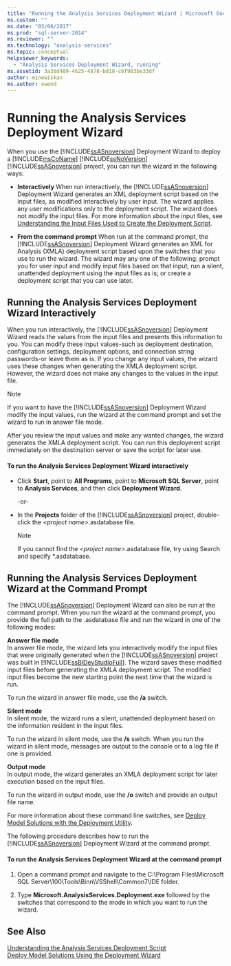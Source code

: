 ```yaml
---
title: "Running the Analysis Services Deployment Wizard | Microsoft Docs"
ms.custom: ""
ms.date: "03/06/2017"
ms.prod: "sql-server-2014"
ms.reviewer: ""
ms.technology: "analysis-services"
ms.topic: conceptual
helpviewer_keywords: 
  - "Analysis Services Deployment Wizard, running"
ms.assetid: 3a38d489-4625-4878-bd18-c6f903be33df
author: minewiskan
ms.author: owend
---
```

# Running the Analysis Services Deployment Wizard
  When you use the [!INCLUDE[ssASnoversion](../../includes/ssasnoversion-md.md)] Deployment Wizard to deploy a [!INCLUDE[msCoName](../../includes/msconame-md.md)] [!INCLUDE[ssNoVersion](../../includes/ssnoversion-md.md)] [!INCLUDE[ssASnoversion](../../includes/ssasnoversion-md.md)] project, you can run the wizard in the following ways:  
  
-   **Interactively** When run interactively, the [!INCLUDE[ssASnoversion](../../includes/ssasnoversion-md.md)] Deployment Wizard generates an XML deployment script based on the input files, as modified interactively by user input. The wizard applies any user modifications only to the deployment script. The wizard does not modify the input files. For more information about the input files, see [Understanding the Input Files Used to Create the Deployment Script](deployment-script-files-input-used-to-create-deployment-script.md).  
  
-   **From the command prompt** When run at the command prompt, the [!INCLUDE[ssASnoversion](../../includes/ssasnoversion-md.md)] Deployment Wizard generates an XML for Analysis (XMLA) deployment script based upon the switches that you use to run the wizard. The wizard may any one of the following: prompt you for user input and modify input files based on that input; run a silent, unattended deployment using the input files as is; or create a deployment script that you can use later.  
  
## Running the Analysis Services Deployment Wizard Interactively  
 When you run interactively, the [!INCLUDE[ssASnoversion](../../includes/ssasnoversion-md.md)] Deployment Wizard reads the values from the input files and presents this information to you. You can modify these input values-such as deployment destination, configuration settings, deployment options, and connection string passwords-or leave them as is. If you change any input values, the wizard uses these changes when generating the XMLA deployment script. However, the wizard does not make any changes to the values in the input file.  
  
> [!NOTE]  
>  If you want to have the [!INCLUDE[ssASnoversion](../../includes/ssasnoversion-md.md)] Deployment Wizard modify the input values, run the wizard at the command prompt and set the wizard to run in answer file mode.  
  
 After you review the input values and make any wanted changes, the wizard generates the XMLA deployment script. You can run this deployment script immediately on the destination server or save the script for later use.  
  
#### To run the Analysis Services Deployment Wizard interactively  
  
-   Click **Start**, point to **All Programs**, point to **Microsoft SQL Server**, point to **Analysis Services**, and then click **Deployment Wizard**.  
  
     -or-  
  
-   In the **Projects** folder of the [!INCLUDE[ssASnoversion](../../includes/ssasnoversion-md.md)] project, double-click the *\<project name>*.asdatabase file.  
  
    > [!NOTE]  
    >  If you cannot find the *\<project name>*.asdatabase file, try using Search and specify *.asdatabase.  
  
## Running the Analysis Services Deployment Wizard at the Command Prompt  
 The [!INCLUDE[ssASnoversion](../../includes/ssasnoversion-md.md)] Deployment Wizard can also be run at the command prompt. When you run the wizard at the command prompt, you provide the full path to the .asdatabase file and  run the wizard in one of the following modes:  
  
 **Answer file mode**  
 In answer file mode, the wizard lets you interactively modify the input files that were originally generated when the [!INCLUDE[ssASnoversion](../../includes/ssasnoversion-md.md)] project was built in [!INCLUDE[ssBIDevStudioFull](../../includes/ssbidevstudiofull-md.md)]. The wizard saves these modified input files before generating the XMLA deployment script. The modified input files become the new starting point the next time that the wizard is run.  
  
 To run the wizard in answer file mode, use the **/a** switch.  
  
 **Silent mode**  
 In silent mode, the wizard runs a silent, unattended deployment based on the information resident in the input files.  
  
 To run the wizard in silent mode, use the **/s** switch. When you run the wizard in silent mode, messages are output to the console or to a log file if one is provided.  
  
 **Output mode**  
 In output mode, the wizard generates an XMLA deployment script for later execution based on the input files.  
  
 To run the wizard in output mode, use the **/o** switch and provide an output file name.  
  
 For more information about these command line switches, see [Deploy Model Solutions with the Deployment Utility](deploy-model-solutions-with-the-deployment-utility.md).  
  
 The following procedure describes how to run the [!INCLUDE[ssASnoversion](../../includes/ssasnoversion-md.md)] Deployment Wizard at the command prompt.  
  
#### To run the Analysis Services Deployment Wizard at the command prompt  
  
1.  Open a command prompt and navigate to the C:\Program Files\Microsoft SQL Server\100\Tools\Binn\VSShell\Common7\IDE folder.  
  
2.  Type **Microsoft.AnalysisServices.Deployment.exe** followed by the switches that correspond to the mode in which you want to run the wizard.  
  
## See Also  
 [Understanding the Analysis Services Deployment Script](understanding-the-analysis-services-deployment-script.md)   
 [Deploy Model Solutions Using the Deployment Wizard](deploy-model-solutions-using-the-deployment-wizard.md)  
  
  
